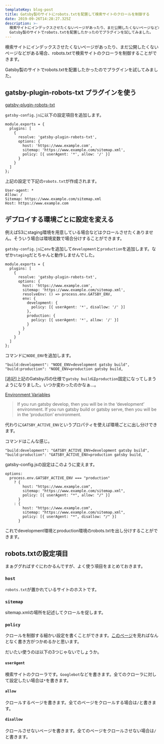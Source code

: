 ```yaml
---
templateKey: blog-post
title: Gatsby製のサイトにrobots.txtを配置して検索サイトのクロールを制御する
date: 2019-09-26T14:28:27.325Z
description: >-
  検索サイトにインデックスさせたくないページがあったり、まだ公開したくないページなどがある場合、robots.txtで検索サイトのクローラを制御することができます。 
  Gatsby製のサイトでrobots.txtを配置したかったのでプラグインを試してみました。
---
```

検索サイトにインデックスさせたくないページがあったり、まだ公開したくないページなどがある場合、robots.txtで検索サイトのクローラを制御することができます。

Gatsby製のサイトでrobots.txtを配置したかったのでプラグインを試してみました。

## gatsby-plugin-robots-txt プラグインを使う

[gatsby-plugin-robots-txt](https://www.gatsbyjs.org/packages/gatsby-plugin-robots-txt/)

`gatsby-config.js`に以下の設定項目を追加します。

```
module.exports = {
  plugins: [
    {
      resolve: 'gatsby-plugin-robots-txt',
      options: {
        host: 'https://www.example.com',
        sitemap: 'https://www.example.com/sitemap.xml',
        policy: [{ userAgent: '*', allow: '/' }]
      }
    }
  ]
};
```

上記の設定で下記の`robots.txt`が作成されます。

```
User-agent: *
Allow: /
Sitemap: https://www.example.com/sitemap.xml
Host: https://www.example.com

```

## デプロイする環境ごとに設定を変える

例えばS3にstaging環境を用意している場合などはクロールさせたくありません。そういう場合は環境変数で場合分けすることができます。

`gatsby-config.js`に`env`を追加して`development`と`production`を追加します。なぜか`staging`だとちゃんと動作しませんでした。

```
module.exports = {
  plugins: [
    {
      resolve: 'gatsby-plugin-robots-txt',
      options: {
        host: 'https://www.example.com',
        sitemap: 'https://www.example.com/sitemap.xml',
        resolveEnv: () => process.env.GATSBY_ENV,
        env: {
          development: {
            policy: [{ userAgent: '*', disallow: '/' }]
          },
          production: {
            policy: [{ userAgent: '*', allow: '/' }]
          }
        }
      }
    }
  ]
};
```

コマンドに`NODE_ENV`を追加します。

```
"build:development": "NODE_ENV=development gatsby build",
"build:production": "NODE_ENV=production gatsby build,
```

[追記]上記のGatsbyJSの仕様で`gatsby build`は`production`固定になってしまうようになりました。いつか変わったのかなぁ…。

[Environment Variables](https://www.gatsbyjs.org/docs/environment-variables/)

> If you run gatsby develop, then you will be in the ‘development’ environment.
> If you run gatsby build or gatsby serve, then you will be in the ‘production’ environment.

代わりに`GATSBY_ACTIVE_ENV`というプロパティを使えば環境ごとに出し分けできます。

コマンドはこんな感じ。

```
"build:development": "GATSBY_ACTIVE_ENV=development gatsby build",
"build:production": "GATSBY_ACTIVE_ENV=production gatsby build,
```

gatsby-config.jsの設定はこのように変えます。

```
options:
  process.env.GATSBY_ACTIVE_ENV === "production"
    ? {
        host: "https://www.example.com",
        sitemap: "https://www.example.com/sitemap.xml",
        policy: [{ userAgent: "*", allow: "/" }]
      }
    : {
        host: "https://www.example.com",
        sitemap: "https://www.example.com/sitemap.xml",
        policy: [{ userAgent: "*", disallow: "/" }]
      }
```

これでdevelopment環境とproduction環境のrobots.txtを出し分けすることができます。

## robots.txtの設定項目

まぁググればすぐにわかるんですが、よく使う項目をまとめておきます。

### `host`

`robots.txt`が置かれているサイトのホストです。

### `sitemap`

sitemap.xmlの場所を記述してクロールを促します。

### `policy`

クロールを制御する細かい設定を書くことができます。[このページ](https://github.com/itgalaxy/generate-robotstxt#usage)を見ればなんとなく書き方がつかめるかと思います。

だいたい使うのは以下の3つじゃないでしょうか。

#### `userAgent`

検索サイトのクローラです。`Googlebot`などを書きます。全てのクローラに対して設定したい場合は`*`を書きます。

#### `allow`

クロールするページを書きます。全てのページをクロールする場合は`/`と書きます。

#### `disallow`

クロールさせないページを書きます。全てのページをクロールさせない場合は`/`と書きます。
